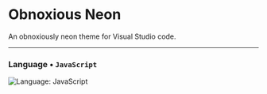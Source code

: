 
# Obnoxious Neon

An obnoxiously neon theme for Visual Studio code.

---
### Language &bull; `JavaScript`
![Language: JavaScript]()
